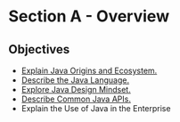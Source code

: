 # Section A - Overview

## Objectives

- [Explain Java Origins and Ecosystem.](NoteA.md)
- [Describe the Java Language.](NoteB.md)
- [Explore Java Design Mindset.](NoteC.md)
- [Describe Common Java APIs.](NoteD.md)
- Explain the Use of Java in the Enterprise
